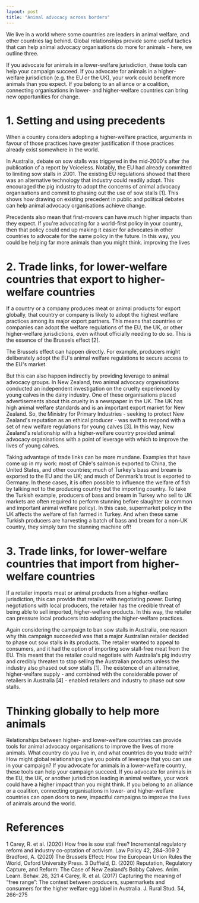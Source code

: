 ```yaml
---
layout: post
title: "Animal advocacy across borders"
---
```


We live in a world where some countries are leaders in animal welfare, and other countries lag behind. Global relationships provide some useful tactics that can help animal advocacy organisations do more for animals - here, we outline three.

If you advocate for animals in a lower-welfare jurisdiction, these tools can help your campaign succeed. If you advocate for animals in a higher-welfare jurisdiction (e.g. the EU or the UK), your work could benefit more animals than you expect. If you belong to an alliance or a coalition, connecting organisations in lower- and higher-welfare countries can bring new opportunities for change.

# 1. Setting and using precedents
When a country considers adopting a higher-welfare practice, arguments in favour of those practices have greater justification if those practices already exist somewhere in the world.

In Australia, debate on sow stalls was triggered in the mid-2000's after the publication of a report by Voiceless. Notably, the EU had already committed to limiting sow stalls in 2001. The existing EU regulations showed that there was an alternative technology that industry could readily adopt. This encouraged the pig industry to adopt the concerns of animal advocacy organisations and commit to phasing out the use of sow stalls [1]. This shows how drawing on existing precedent in public and political debates can help animal advocacy organisations achieve change.

Precedents also mean that first-movers can have much higher impacts than they expect. If you're advocating for a world-first policy in your country, then that policy could end up making it easier for advocates in other countries to advocate for the same policy in the future. In this way, you could be helping far more animals than you might think.
improving the lives

# 2. Trade links, for lower-welfare countries that export to higher-welfare countries

If a country or a company produces meat or animal products for export globally, that country or company is likely to adopt the highest welfare practices among its major export partners. This means that countries or companies can adopt the welfare regulations of the EU, the UK, or other higher-welfare jurisdictions, even without officially needing to do so. This is the essence of the Brussels effect [2].

The Brussels effect can happen directly. For example, producers might deliberately adopt the EU's animal welfare regulations to secure access to the EU's market.

But this can also happen indirectly by providing leverage to animal advocacy groups. In New Zealand, two animal advocacy organisations conducted an independent investigation on the cruelty experienced by young calves in the dairy industry. One of these organisations placed advertisements about this cruelty in a newspaper in the UK. The UK has high animal welfare standards and is an important export market for New Zealand. So, the Ministry for Primary Industries - seeking to protect New Zealand's reputation as an ethical producer - was swift to respond with a set of new welfare regulations for young calves [3]. In this way, New Zealand's relationship with a higher-welfare country provided animal advocacy organisations with a point of leverage with which to improve the lives of young calves.

Taking advantage of trade links can be more mundane. Examples that have come up in my work: most of Chile's salmon is exported to China, the United States, and other countries; much of Turkey's bass and bream is exported to the EU and the UK; and much of Denmark's trout is exported to Germany. In these cases, it is often possible to influence the welfare of fish by talking not to the producing country but the importing country. To take the Turkish example, producers of bass and bream in Turkey who sell to UK markets are often required to perform stunning before slaughter (a common and important animal welfare policy). In this case, supermarket policy in the UK affects the welfare of fish farmed in Turkey. And when these same Turkish producers are harvesting a batch of bass and bream for a non-UK country, they simply turn the stunning machine off!

# 3. Trade links, for lower-welfare countries that import from higher-welfare countries

If a retailer imports meat or animal products from a higher-welfare jurisdiction, this can provide that retailer with negotiating power. During negotiations with local producers, the retailer has the credible threat of being able to sell imported, higher-welfare products. In this way, the retailer can pressure local producers into adopting the higher-welfare practices.

Again considering the campaign to ban sow stalls in Australia, one reason why this campaign succeeded was that a major Australian retailer decided to phase out sow stalls in its products. The retailer wanted to appeal to consumers, and it had the option of importing sow stall-free meat from the EU. This meant that the retailer could negotiate with Australia's pig industry and credibly threaten to stop selling the Australian products unless the industry also phased out sow stalls [1]. The existence of an alternative, higher-welfare supply - and combined with the considerable power of retailers in Australia [4] - enabled retailers and industry to phase out sow stalls.

# Thinking globally to help more animals
Relationships between higher- and lower-welfare countries can provide tools for animal advocacy organisations to improve the lives of more animals. What country do you live in, and what countries do you trade with? How might global relationships give you points of leverage that you can use in your campaign? If you advocate for animals in a lower-welfare country, these tools can help your campaign succeed. If you advocate for animals in the EU, the UK, or another jurisdiction leading in animal welfare, your work could have a higher impact than you might think. If you belong to an alliance or a coalition, connecting organisations in lower- and higher-welfare countries can open doors to new, impactful campaigns to improve the lives of animals around the world.

# References

1 Carey, R. et al. (2020) How free is sow stall free? Incremental regulatory reform and industry co‐optation of activism. Law Policy 42, 284–309
2 Bradford, A. (2020) The Brussels Effect: How the European Union Rules the World, Oxford University Press.
3 Duffield, D. (2020) Reputation, Regulatory Capture, and Reform: The Case of New Zealand’s Bobby Calves. Anim. Learn. Behav. 26, 321
4 Carey, R. et al. (2017) Capturing the meaning of “free range”: The contest between producers, supermarkets and consumers for the higher welfare egg label in Australia. J. Rural Stud. 54, 266–275
